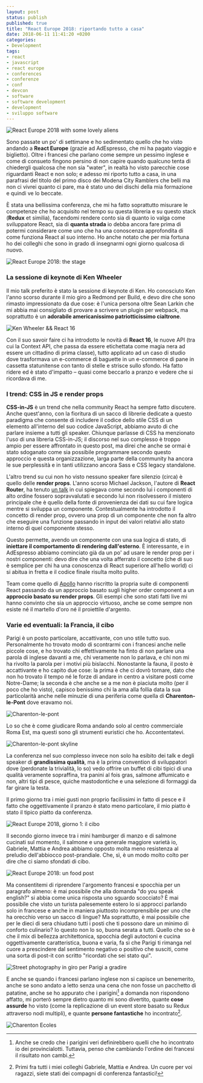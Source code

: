 ```yaml
---
layout: post
status: publish
published: true
title: "React Europe 2018: riportando tutto a casa"
date: 2018-06-11 11:41:20 +0200
categories:
- Development
tags:
- react
- javascript
- react europe
- conferences
- conferenze
- conf
- devcon
- software
- software development
- development
- sviluppo software
---
```


![React Europe 2018 with some lovely aliens](https://gitlab.com/dottorblaster/blog-images/raw/master/images/react-europe-2018-paris/2018-05-22%2011.22.40%201.jpg)

Sono passate un po' di settimane e ho sedimentato quello che ho visto andando a **React Europe** (grazie ad AdEspresso, che mi ha pagato viaggio e biglietto). Oltre i francesi che parlano come sempre un pessimo inglese e come di consueto fingono persino di non capire quando qualcuno tenta di chiedergli qualcosa che non sia "water", in realtà ho visto parecchie cose riguardanti React e non solo; e adesso mi riporto tutto a casa, in una parafrasi del titolo del primo disco dei Modena City Ramblers che belli ma non ci vivrei quanto ci pare, ma è stato uno dei dischi della mia formazione e quindi ve lo beccate.

È stata una bellissima conferenza, che mi ha fatto soprattutto misurare le competenze che ho acquisito nel tempo su questa libreria e su questo stack (**Redux** et similia), facendomi rendere conto sia di quanto io valga come sviluppatore React, sia di **quanta strada** io debba ancora fare prima di potermi considerare come uno che ha una conoscenza approfondita di come funziona React al suo interno. Ho anche notato che per mia fortuna ho dei colleghi che sono in grado di insegnarmi ogni giorno qualcosa di nuovo.

![React Europe 2018: the stage](https://gitlab.com/dottorblaster/blog-images/raw/master/images/react-europe-2018-paris/2018-06-10%2011.57.15%201.jpg)

### La sessione di keynote di Ken Wheeler
Il mio talk preferito è stato la sessione di keynote di Ken. Ho conosciuto Ken l'anno scorso durante il mio giro a Redmond per Build, e devo dire che sono rimasto impressionato da due cose: è l'unica persona oltre Sean Larkin che mi abbia mai consigliato di provare a scrivere un plugin per webpack, ma soprattutto è un **adorabile americanissimo patriotticissimo cialtrone**.

![Ken Wheeler && React 16](https://gitlab.com/dottorblaster/blog-images/raw/master/images/react-europe-2018-paris/2018-06-11%2011.54.57%201.jpg)

Con il suo savoir faire ci ha introdotto le novità di **React 16**, le nuove API (tra cui la Context API, che passa da essere etichettata come magia nera ad essere un cittadino di prima classe), tutto applicato ad un caso di studio dove trasformava un e-commerce di baguette in un e-commerce di pane in cassetta statunitense con tanto di stelle e strisce sullo sfondo. Ha fatto ridere ed è stato d'impatto – quasi come beccarlo a pranzo e vedere che si ricordava di me.

### I trend: CSS in JS e render props
**CSS-in-JS** è un trend che nella community React ha sempre fatto discutere. Anche quest'anno, con la fioritura di un sacco di librerie dedicate a questo paradigma che consente di includere il codice dello stile CSS di un elemento all'interno del suo codice JavaScript, abbiamo avuto di che parlare insieme a tutti gli speaker. Chiunque parlasse di CSS ha menzionato l'uso di una libreria CSS-in-JS; il discorso nel suo complesso è troppo ampio per essere affrontato in questo post, ma direi che anche se ormai è stato sdoganato come sia possibile programmare secondo questo approccio e questa organizzazione, larga parte della community ha ancora le sue perplessità e in tanti utilizzano ancora Sass e CSS legacy standalone.

L'altro trend su cui non ho visto nessuno speaker fare silenzio (circa) è quello delle **render props**. L'anno scorso Michael Jackson, l'autore di **React Router**, ha tenuto [un talk](https://www.youtube.com/watch?v=BcVAq3YFiuc) in cui spiegava come secondo lui i componenti di alto ordine fossero sopravvalutati e secondo lui non risolvessero il mistero principale che è quello della fonte di provenienza dei dati su cui fare logica mentre si sviluppa un componente. Contestualmente ha introdotto il concetto di render prop, ovvero una prop di un componente che non fa altro che eseguire una funzione passando in input dei valori relativi allo stato interno di quel componente stesso.

Questo permette, avendo un componente con una sua logica di stato, di **iniettare il comportamento di rendering dall'esterno**. È interessante, e in AdEspresso abbiamo cominciato già da un po' ad usare le render prop per i nostri componenti: devo dire che una volta afferrato il concetto (che di suo è semplice per chi ha una conoscenza di React superiore all'hello world) ci si abitua in fretta e il codice finale risulta molto pulito.

Team come quello di [Apollo](https://www.apollographql.com/) hanno riscritto la propria suite di componenti React passando da un approccio basato sugli higher order component a un **approccio basato su render props**. Gli esempi che sono stati fatti live mi hanno convinto che sia un approccio virtuoso, anche se come sempre non esiste né il martello d'oro né il proiettile d'argento.

### Varie ed eventuali: la Francia, il cibo
Parigi è un posto particolare, accattivante, con uno stile tutto suo. Personalmente ho trovato modo di scontrarmi con i francesi anche nelle piccole cose, e ho trovato chi effettivamente ha finto di non parlare una parola di inglese davanti a me, chi veramente non lo parlava, e chi non mi ha rivolto la parola per i motivi più bislacchi. Nonostante la fauna, il posto è accattivante e ho capito due cose: la prima è che ci dovrò tornare, dato che non ho trovato il tempo né le forze di andare in centro a visitare posti come Notre-Dame; la seconda è che anche se a me non è piaciuta molto (per il poco che ho visto), capisco benissimo chi la ama alla follia data la sua particolarità anche nelle minuzie di una periferia come quella di **Charenton-le-Pont** dove eravamo noi.

![Charenton-le-pont](https://gitlab.com/dottorblaster/blog-images/raw/master/images/react-europe-2018-paris/2018-06-10%2011.52.11%201.jpg)

Lo so che è come giudicare Roma andando solo al centro commerciale Roma Est, ma questi sono gli strumenti euristici che ho. Accontentatevi.

![Charenton-le-pont skyline](https://gitlab.com/dottorblaster/blog-images/raw/master/images/react-europe-2018-paris/2018-06-10%2011.45.29%201.jpg)

La conferenza nel suo complesso invece non solo ha esibito dei talk e degli speaker di **grandissima qualità**, ma è la prima convention di sviluppatori dove (perdonate la trivialità, lo so) vedo offrire un buffet di cibi tipici di una qualità veramente sopraffina, tra panini al fois gras, salmone affumicato e non, altri tipi di pesce, quiche mastodontiche e una selezione di formaggi da far girare la testa.

Il primo giorno tra i miei gusti non proprio facilissimi in fatto di pesce e il fatto che oggettivamente il pranzo è stato meno particolare, il mio piatto è stato il tipico piatto da conferenza.

![React Europe 2018, giorno 1: il cibo](https://gitlab.com/dottorblaster/blog-images/raw/master/images/react-europe-2018-paris/2018-06-05%2010.03.28%201.jpg)

Il secondo giorno invece tra i mini hamburger di manzo e di salmone cucinati sul momento, il salmone e una generale maggiore varietà io, Gabriele, Mattia e Andrea abbiamo opposto molta meno resistenza al preludio dell'abbiocco post-prandiale. Che, sì, è un modo molto colto per dire che ci siamo sfondati di cibo.

![React Europe 2018: un food post](https://gitlab.com/dottorblaster/blog-images/raw/master/images/react-europe-2018-paris/2018-06-05%2010.01.25%201.jpg)

Ma consentitemi di riprendere l'argomento francesi e spocchia per un paragrafo almeno: è mai possibile che alla domanda "do you speak english?" si abbia come unica risposta uno sguardo scocciato? È mai possibile che visto un turista palesemente estero lo si approcci parlando solo in francese e anche in maniera piuttosto incomprensibile per uno che ha orecchio verso un sacco di lingue? Ma soprattutto, è mai possibile che per le dieci di sera chiudano tutti i posti che ti possono dare un minimo di conforto culinario? Io questo non lo so, buona serata a tutti. Quello che so è che il mix di bellezza architettonica, spocchia degli autoctoni e cucina oggettivamente caratteristica, buona e varia, fa sì che Parigi ti rimanga nel cuore a prescindere dal sentimento negativo o positivo che susciti, come una sorta di post-it con scritto "ricordati che sei stato qui".

![Street photography in giro per Parigi a gradire](https://gitlab.com/dottorblaster/blog-images/raw/master/images/react-europe-2018-paris/2018-06-10%2011.49.08%201.jpg)

E anche se quando i francesi parlano inglese non si capisce un benemerito, anche se sono andato a letto senza una cena che non fosse un pacchetto di patatine, anche se ho appurato che i parigini[^1] a domanda non rispondono affatto, mi porterò sempre dietro quanto mi sono divertito, quante **cose assurde** ho visto (come la replicazione di un event store basato su Redux attraverso nodi multipli), e quante **persone fantastiche** ho incontrato[^2].

![Charenton Ecoles](https://gitlab.com/dottorblaster/blog-images/raw/master/images/react-europe-2018-paris/2018-06-11%2011.56.13%201.jpg)

[^1]: Anche se credo che i parigini veri definirebbero quelli che ho incontrato io dei provincialotti. Tuttavia, penso che cambiando l'ordine dei francesi il risultato non cambi.

[^2]: Primi fra tutti i miei colleghi Gabriele, Mattia e Andrea. Un cuore per voi ragazzi, siete stati dei compagni di conferenza fantastici!
